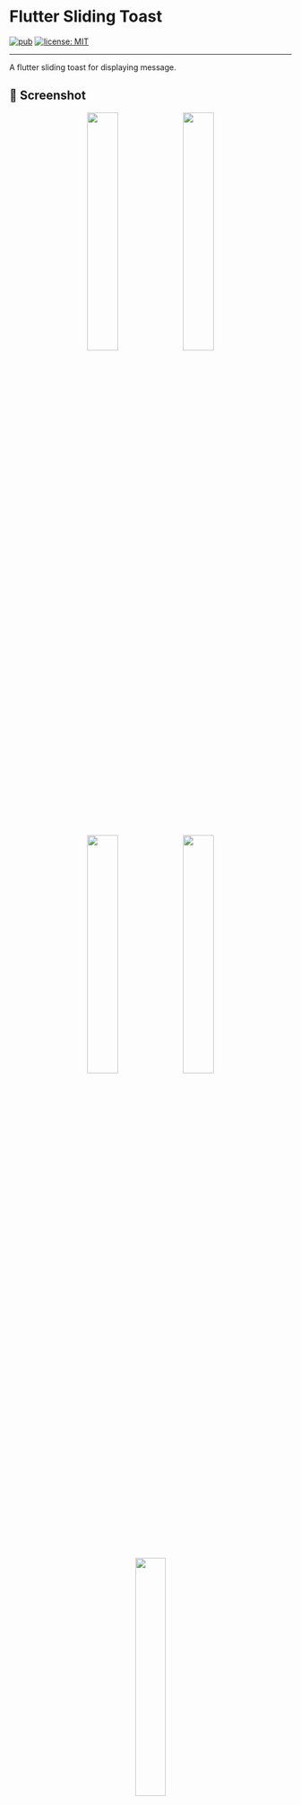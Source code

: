 # Flutter Sliding Toast

<div>
    <a href="https://pub.dev/packages/flutter_sliding_toast"><img src="https://img.shields.io/pub/v/flutter_sliding_toast.svg" alt="pub"></a>
    <a href="https://opensource.org/licenses/MIT"><img src="https://img.shields.io/badge/license-MIT-blue.svg" alt="license: MIT"></a>
</div>

---

A flutter sliding toast for displaying message.

## 🎨 Screenshot

<div display="flex" flex-wrap="wrap" align="center">
  <img src="https://res.cloudinary.com/gaurishankar/image/upload/v1714452184/Flutter%20Sliding%20Toast%20Pub%20Package/mmfuxbwdewtqonsaunn1.gif" width="33%">
  <img src="https://res.cloudinary.com/gaurishankar/image/upload/v1714452182/Flutter%20Sliding%20Toast%20Pub%20Package/xi8o50mdm16ihgppceax.gif" width="33%">
  <img src="https://res.cloudinary.com/gaurishankar/image/upload/v1714452182/Flutter%20Sliding%20Toast%20Pub%20Package/xlcpmbrkuoebn7sf83am.gif" width="33%">
  <img src="https://res.cloudinary.com/gaurishankar/image/upload/v1714452183/Flutter%20Sliding%20Toast%20Pub%20Package/ulqjlzzfg1y4bkpowy3o.gif" width="33%">
  <img src="https://res.cloudinary.com/gaurishankar/image/upload/v1714452183/Flutter%20Sliding%20Toast%20Pub%20Package/jpcmxgppnqcdkycpt3mj.gif" width="33%">
</div>

## 🎯 Features

- Slide the toast from all direction
- Stick the toast at a position with alignment
- Define sliding and display duration
- Define max height and width
- Set title and trailing widgets
- Disable progressbar indicator
- Customize styles and animation behavior
- Use default success and error toast
- Dismiss toast with gesture

## ⚙️ Getting Started

Add the following line to `pubspec.yaml`:

```yaml
dependencies:
  flutter_sliding_toast: ^1.0.0
```

## 🚀 Usage

```dart
class MyHomePage extends StatelessWidget {
  const MyHomePage({super.key});

  @override
  Widget build(BuildContext context) {
    return Scaffold(
      appBar: AppBar(
        title: const Text("Sliding Toast"),
        centerTitle: true,
      ),
      body: SafeArea(
        child: Center(
          child: ElevatedButton(
            onPressed: () {
              SlidingToast.show(
                context,
                title: const Text(
                  "Hi there! I'm a simple toast 😎. Dismiss me by sliding downward.",
                  style: TextStyle(),
                ),
                trailing: const Icon(Icons.person, color: Colors.deepPurple),
                toastSetting: const ToastSetting(
                  animationDuration: Duration(seconds: 1),
                  displayDuration: Duration(seconds: 2),
                  toastStartPosition: ToastPosition.bottom,
                  toastAlignment: Alignment.bottomCenter,
                ),
              );
            },
            child: const Text("Show Toast"),
          ),
        ),
      ),
    );
  }
}
```

## ❤️ Additional information

Pull requests are welcomed!

If you encounter any problems or you have any ideas, feel free to open an issue:

- [Form for bugs](https://github.com/gaurishankar007/flutter_sliding_toast/issues/new?assignees=&labels=&projects=&template=bug_report.md&title=)
- [Form for feature requests](https://github.com/gaurishankar007/flutter_sliding_toast/issues/new?assignees=&labels=&projects=&template=feature_request.md&title=)
